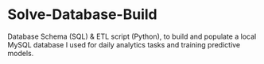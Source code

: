 # Solve-Database-Build
Database Schema (SQL) &amp; ETL script (Python), to build and populate a local MySQL database I used for daily analytics tasks and training predictive models.  
